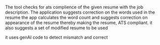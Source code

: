 
The tool checks for ats complience of the given resume with the job description. 
The application suggests correction on the words used in the resume
the app calculates the word count and suggests correction on appearance of the resume thereby making the resume, ATS compliant.
it also suggests a set of modified resume to be used 

it uses genAI code to detect mismatch and correct
